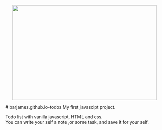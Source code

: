 <!-- ![Capture (2)](https://user-images.githubusercontent.com/84085280/141696524-e8c38cb2-96d9-43c2-a95d-37adb861196b.png) -->
<!-- ![todos-gif](https://user-images.githubusercontent.com/84085280/174052188-6e7ee848-0787-43f0-821e-09e7263a798c.gif) -->

<p align="center">
  <img width="460" height="300" src="https://user-images.githubusercontent.com/84085280/174052188-6e7ee848-0787-43f0-821e-09e7263a798c.gif">
</p>
# barjames.github.io-todos
My first javascipt project.

Todo list with vanilla javascript, HTML and css.  
You can write your self a note ,or some task, and save it for your self.
